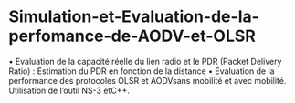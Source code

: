# Simulation-et-Evaluation-de-la-perfomance-de-AODV-et-OLSR

• Evaluation de la capacité réelle du lien radio et le PDR (Packet Delivery Ratio) : Estimation du PDR en fonction de la distance
• Évaluation de la performance des protocoles OLSR et AODVsans mobilité et avec mobilité. Utilisation de l’outil NS-3 etC++.
